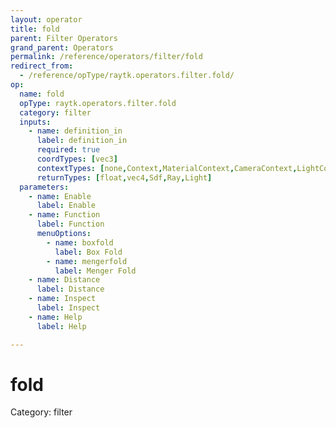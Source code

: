 ```yaml
---
layout: operator
title: fold
parent: Filter Operators
grand_parent: Operators
permalink: /reference/operators/filter/fold
redirect_from:
  - /reference/opType/raytk.operators.filter.fold/
op:
  name: fold
  opType: raytk.operators.filter.fold
  category: filter
  inputs:
    - name: definition_in
      label: definition_in
      required: true
      coordTypes: [vec3]
      contextTypes: [none,Context,MaterialContext,CameraContext,LightContext,RayContext]
      returnTypes: [float,vec4,Sdf,Ray,Light]
  parameters:
    - name: Enable
      label: Enable
    - name: Function
      label: Function
      menuOptions:
        - name: boxfold
          label: Box Fold
        - name: mengerfold
          label: Menger Fold
    - name: Distance
      label: Distance
    - name: Inspect
      label: Inspect
    - name: Help
      label: Help

---
```


# fold

Category: filter

